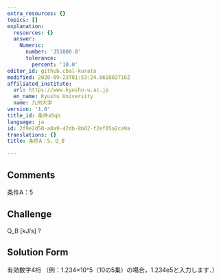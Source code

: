 ```yaml
---
extra_resources: {}
topics: []
explanation:
  resources: {}
  answer:
    Numeric:
      number: '351000.0'
      tolerance:
        percent: '10.0'
editor_id: github.cbal-kurata
modified: 2020-09-23T01:53:24.061802716Z
affiliated_institute:
  url: https://www.kyushu-u.ac.jp
  en_name: Kyushu University
  name: 九州大学
version: '1.0'
title_id: 条件a5qb
language: ja
id: 2f9e2d50-a8a9-42db-8b02-f2ef05a2ca9a
translations: {}
title: 条件A：5，Q_B

---
```


## Comments
条件A：5

## Challenge
Q_B [kJ/s] ?

## Solution Form
有効数字4桁
（例：1.234×10^5（10の5乗）の場合，1.234e5と入力します．）




